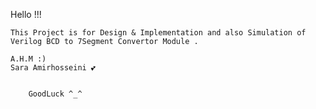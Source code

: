 Hello !!!
	
	This Project is for Design & Implementation and also Simulation of Verilog BCD to 7Segment Convertor Module .

	A.H.M :)
  	Sara Amirhosseini 💕


		GoodLuck ^_^
